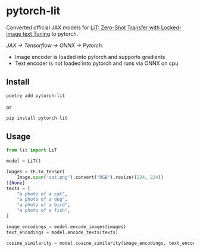 # pytorch-lit

Converted official JAX models for [LiT: Zero-Shot Transfer with Locked-image text Tuning](https://arxiv.org/pdf/2111.07991v3.pdf)
to pytorch.

_JAX -> Tensorflow -> ONNX -> Pytorch._

- Image encoder is loaded into pytorch and supports gradients
- Text encoder is not loaded into pytorch and runs via ONNX on cpu

## Install

```bash
poetry add pytorch-lit
```

or

```bash
pip install pytorch-lit
```

## Usage

```python
from lit import LiT

model = LiT()

images = TF.to_tensor(
    Image.open("cat.png").convert("RGB").resize((224, 224))
)[None]
texts = [
    "a photo of a cat",
    "a photo of a dog",
    "a photo of a bird",
    "a photo of a fish",
]

image_encodings = model.encode_images(images)
text_encodings = model.encode_texts(texts)

cosine_similarity = model.cosine_similarity(image_encodings, text_encodings)
```
